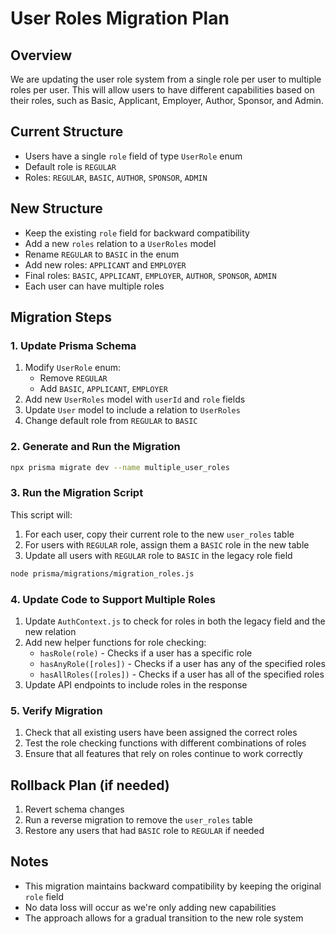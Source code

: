 # User Roles Migration Plan

## Overview
We are updating the user role system from a single role per user to multiple roles per user. This will allow users to have different capabilities based on their roles, such as Basic, Applicant, Employer, Author, Sponsor, and Admin.

## Current Structure
- Users have a single `role` field of type `UserRole` enum
- Default role is `REGULAR`
- Roles: `REGULAR`, `BASIC`, `AUTHOR`, `SPONSOR`, `ADMIN`

## New Structure
- Keep the existing `role` field for backward compatibility
- Add a new `roles` relation to a `UserRoles` model
- Rename `REGULAR` to `BASIC` in the enum
- Add new roles: `APPLICANT` and `EMPLOYER`
- Final roles: `BASIC`, `APPLICANT`, `EMPLOYER`, `AUTHOR`, `SPONSOR`, `ADMIN`
- Each user can have multiple roles

## Migration Steps

### 1. Update Prisma Schema
1. Modify `UserRole` enum:
   - Remove `REGULAR`
   - Add `BASIC`, `APPLICANT`, `EMPLOYER`
2. Add new `UserRoles` model with `userId` and `role` fields
3. Update `User` model to include a relation to `UserRoles`
4. Change default role from `REGULAR` to `BASIC`

### 2. Generate and Run the Migration
```bash
npx prisma migrate dev --name multiple_user_roles
```

### 3. Run the Migration Script
This script will:
1. For each user, copy their current role to the new `user_roles` table
2. For users with `REGULAR` role, assign them a `BASIC` role in the new table
3. Update all users with `REGULAR` role to `BASIC` in the legacy role field

```bash
node prisma/migrations/migration_roles.js
```

### 4. Update Code to Support Multiple Roles
1. Update `AuthContext.js` to check for roles in both the legacy field and the new relation
2. Add new helper functions for role checking:
   - `hasRole(role)` - Checks if a user has a specific role
   - `hasAnyRole([roles])` - Checks if a user has any of the specified roles
   - `hasAllRoles([roles])` - Checks if a user has all of the specified roles
3. Update API endpoints to include roles in the response

### 5. Verify Migration
1. Check that all existing users have been assigned the correct roles
2. Test the role checking functions with different combinations of roles
3. Ensure that all features that rely on roles continue to work correctly

## Rollback Plan (if needed)
1. Revert schema changes
2. Run a reverse migration to remove the `user_roles` table
3. Restore any users that had `BASIC` role to `REGULAR` if needed

## Notes
- This migration maintains backward compatibility by keeping the original `role` field
- No data loss will occur as we're only adding new capabilities
- The approach allows for a gradual transition to the new role system 